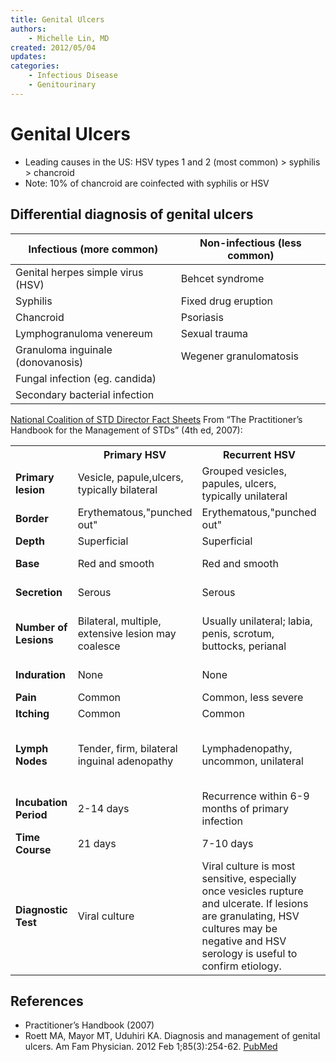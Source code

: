 ```yaml
---
title: Genital Ulcers
authors:
    - Michelle Lin, MD
created: 2012/05/04
updates:
categories:
    - Infectious Disease
    - Genitourinary
---
```


# Genital Ulcers

- Leading causes in the US: HSV types 1 and 2 (most common) > syphilis > chancroid
- Note: 10% of chancroid are coinfected with syphilis or HSV

## Differential diagnosis of genital ulcers

| **Infectious (more common)**      | **Non-infectious (less common)** |
| --------------------------------- | -------------------------------- |
| Genital herpes simple virus (HSV) | Behcet syndrome                  |
| Syphilis                          | Fixed drug eruption              |
| Chancroid                         | Psoriasis                        |
| Lymphogranuloma venereum          | Sexual trauma                    |
| Granuloma inguinale (donovanosis) | Wegener granulomatosis           |
| Fungal infection (eg. candida)    |                                  |
| Secondary bacterial infection     |                                  |

[National Coalition of STD Director Fact Sheets](http://www.ncsddc.org/publications)
From “The Practitioner’s Handbook for the Management of STDs” (4th ed, 2007):

<table>
  <tr>
    <th></th>
    <th>Primary HSV</th>
    <th>Recurrent HSV</th>
    <th>Syphilis</th>
    <th>Chancroid</th>
    <th>LGV</th>
  </tr>
  <tr>
    <td><b>Primary lesion</b></td>
    <td>Vesicle, papule,ulcers, typically bilateral</td>
    <td>Grouped vesicles, papules, ulcers, typically unilateral  </td>
    <td>Ulcer, papule</td>
    <td>Ulcer, papule</td>
    <td>Papule, pustule, ulcer</td>
  </tr>
  <tr>
    <td><b>Border</b></td>
    <td>Erythematous,"punched out"  </td>
    <td>Erythematous,"punched out"</td>
    <td>Sharply demarcated </td>
    <td>Violaceous, undermined</td>
    <td>Variable</td>
  </tr>
  <tr>
    <td><b>Depth</b></td>
    <td>Superficial</td>
    <td>Superficial</td>
    <td>Superficial</td>
    <td>Excavated</td>
    <td>Superficial</td>
  </tr>
  <tr>
    <td><b>Base</b></td>
    <td>Red and smooth</td>
    <td>Red and smooth</td>
    <td>Red and smooth</td>
    <td>Yellow to gray exudate</td>
    <td>Variable</td>
  </tr>
  <tr>
    <td><b>Secretion</b></td>
    <td>Serous</td>
    <td>Serous</td>
    <td>Serous</td>
    <td>Purulent to hemorrhagic</td>
    <td>Variable</td>
  </tr>
  <tr>
    <td><b>Number of Lesions</b></td>
    <td>Bilateral, multiple, extensive lesion may coalesce</td>
    <td>Usually unilateral; labia, penis, scrotum, buttocks, perianal</td>
    <td>Vulva, penis, anal perianal, oral</td>
    <td>Penis, vulva</td>
    <td>Urethra, cervix, rectum</td>
  </tr>
  <tr>
    <td><b>Induration</b></td>
    <td>None</td>
    <td>None</td>
    <td>Firm</td>
    <td>Rare, usually soft</td>
    <td>None</td>
  </tr>
  <tr>
    <td><b>Pain</b></td>
    <td>Common</td>
    <td>Common, less severe</td>
    <td>Rare</td>
    <td>Often</td>
    <td>Variable</td>
  </tr>
  <tr>
    <td><b>Itching</b></td>
    <td>Common</td>
    <td>Common</td>
    <td>Rare</td>
    <td>Rare</td>
    <td>Rare</td>
  </tr>
  <tr>
    <td><b>Lymph Nodes</b></td>
    <td>Tender, firm, bilateral inguinal adenopathy</td>
    <td>Lymphadenopathy, uncommon, unilateral</td>
    <td>Nontender, firm, enlarged</td>
    <td>Tender, enlarged, may suppurate</td>
    <td>Inguinal and femoral lymphadenopathy: tender, may suppurate</td>
  </tr>
  <tr>
    <td><b>Incubation Period</b></td>
    <td>2-14 days</td>
    <td>Recurrence within 6-9 months of primary infection </td>
    <td>10-90 days</td>
    <td>1-14 days</td>
    <td>3-21 days</td>
  </tr>
  <tr>
    <td><b>Time Course</b></td>
    <td>21 days</td>
    <td>7-10 days</td>
    <td>2-3 weeks</td>
    <td>2-3 weeks</td>
    <td>1-2 weeks</td>
  </tr>
  <tr>
    <td><b>Diagnostic Test</b></td>
    <td>Viral culture</td>
    <td>Viral culture is most sensitive, especially once vesicles rupture and ulcerate. If lesions are granulating, HSV cultures may be negative and HSV serology is useful to confirm etiology.</td>
    <td>Darkfield microscopy, FTA-ABS, VDRL, RPR and DFA-TP</td>
    <td>Culture of <i>Haemophilus ducreyi</i>; Gram stain of pus aspirate from lymph node</td>
    <td>Isolation of <i>Chlamydia trachomatis</i> from urethra, cervix, rectum or lymph node aspirate; complement fixation serology &ge; 1/64</td>
  </tr>
</table>

## References

- Practitioner’s Handbook (2007)
- Roett MA, Mayor MT, Uduhiri KA. Diagnosis and management of genital ulcers. Am Fam Physician. 2012 Feb 1;85(3):254-62. [PubMed](https://www.ncbi.nlm.nih.gov/pubmed/?term=22335265)
